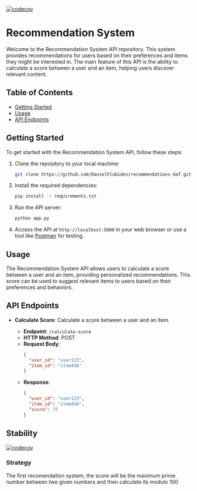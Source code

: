 [![codecov](https://codecov.io/github/DanielFCubides/recommendations-daf/graph/badge.svg?token=SY8CJQJFME)](https://codecov.io/github/DanielFCubides/recommendations-daf)

# Recommendation System 

Welcome to the Recommendation System API repository. This system provides recommendations for users based on their preferences and items they might be interested in. The main feature of this API is the ability to calculate a score between a user and an item, helping users discover relevant content.

## Table of Contents

- [Getting Started](#getting-started)
- [Usage](#usage)
- [API Endpoints](#api-endpoints)
## Getting Started

To get started with the Recommendation System API, follow these steps:

1. Clone the repository to your local machine:

   ```bash
   git clone https://github.com/DanielFCubides/recommendations-daf.git
   ```

2. Install the required dependencies:

   ```bash
   pip install -r requirements.txt
   ```

3. Run the API server:

   ```bash
   python app.py
   ```

4. Access the API at `http://localhost:5000` in your web browser or use a tool like [Postman](https://www.postman.com/) for testing.

## Usage

The Recommendation System API allows users to calculate a score between a user and an item, providing personalized recommendations. This score can be used to suggest relevant items to users based on their preferences and behaviors.

## API Endpoints

- **Calculate Score**: Calculate a score between a user and an item.

  - **Endpoint**: `/calculate-score`
  - **HTTP Method**: POST
  - **Request Body**:
    ```json
    {
      "user_id": "user123",
      "item_id": "item456"
    }
    ```
  - **Response**:
    ```json
    {
      "user_id": "user123",
      "item_id": "item456",
      "score": 75
    }
    ```

## Stability
[![codecov](https://codecov.io/github/DanielFCubides/recommendations-daf/graphs/sunburst.svg?token=SY8CJQJFME)](https://codecov.io/github/DanielFCubides/recommendations-daf)


### Strategy

The first recomendation system, the score will be  the maximum prime number between two given numbers and then calculate its modulo 100

[//]: # (## Configuration)

[//]: # ()
[//]: # (Before using the API, you need to configure it by editing the `config.py` file. You can set various parameters, such as database connection details, scoring algorithms, and more.)

[//]: # ()
[//]: # (```python)

[//]: # (# Example configuration in config.py)

[//]: # (DATABASE_URL = "your_database_url_here")

[//]: # (SCORING_ALGORITHM = "your_scoring_algorithm_here")

[//]: # (# Add more configuration options as needed)


[//]: # (## Contributing)

[//]: # ()
[//]: # (We welcome contributions to enhance the Recommendation System API. Feel free to submit issues, propose new features, or make pull requests. Please review our [Contributing Guidelines]&#40;CONTRIBUTING.md&#41; for more details.)

[//]: # ()
[//]: # (## License)

[//]: # ()
[//]: # (This project is licensed under the MIT License. See the [LICENSE]&#40;LICENSE&#41; file for details.)
